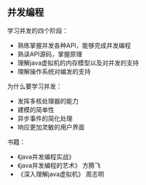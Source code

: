 ## 并发编程

学习并发的四个阶段：
- 熟练掌握并发各种API，能够完成并发编程
- 熟读API源码，掌握原理
- 理解java虚拟机的内存模型以及对并发的支持
- 理解操作系统对编发的支持


为什么要学习并发：
- 发挥多核处理器的能力
- 建模的简单性
- 异步事件的简化处理
- 响应更加灵敏的用户界面


书籍：
- 《java并发编程实战》
- 《java并发编程的艺术》 方腾飞
- 《深入理解java虚拟机》 周志明